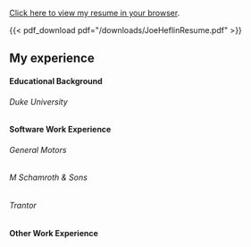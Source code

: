 

[Click here to view my resume in your browser](/downloads/JoeHeflinResume.pdf).

{{< pdf_download pdf="/downloads/JoeHeflinResume.pdf" >}}

## My experience
#### Educational Background
###### Duke University
#### Software Work Experience
###### General Motors
###### M Schamroth & Sons
###### Trantor
#### Other Work Experience

